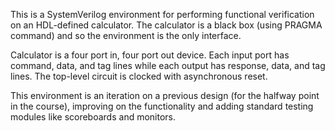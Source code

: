 This is a SystemVerilog environment for performing functional verification on an HDL-defined calculator. 
The calculator is a black box (using PRAGMA command) and so the environment is the only interface.

Calculator is a four port in, four port out device. Each input port has command, data, and tag lines
while each output has response, data, and tag lines. The top-level circuit is clocked with
asynchronous reset.

This environment is an iteration on a previous design (for the halfway point in the course),
improving on the functionality and adding standard testing modules like scoreboards and monitors.
